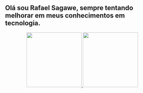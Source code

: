 ## Olá sou Rafael Sagawe, sempre tentando melhorar em meus conhecimentos em tecnologia.

<div align="center">
  <a href="https://github.com/rafaelsagawe">
    <!-- status do github-->
  <img height="180em" src="https://github-readme-stats.vercel.app/api?username=rafaelsagawe&show_icons=true&theme=dracula&include_all_commits=true&count_private=true"/>
    <!-- Linguagem mais usadas --> 
  <img height="180em" src="https://github-readme-stats.vercel.app/api/top-langs/?username=rafaelsagawe&layout=compact&langs_count=7&theme=dracula"/>
</div>

  ##
  <!-- https://www.youtube.com/watch?v=TsaLQAetPLU&t=1131s
<div style="display: inline_block"><br>
  <img align="center" height="30" width="40" src="https://raw.githubusercontent.com/devicons/devicon/master/icons/csharp/csharp-original.svg" />
  
            <img align="center" height="30" width="40" src="https://cdn.jsdelivr.net/gh/devicons/devicon/icons/bootstrap/bootstrap-original.svg" />
          
</div>
  
**rafaelsagawe/rafaelsagawe** is a ✨ _special_ ✨ repository because its `README.md` (this file) appears on your GitHub profile.

Here are some ideas to get you started:

- 🔭 I’m currently working on ...
- 🌱 I’m currently learning ...
- 👯 I’m looking to collaborate on ...
- 🤔 I’m looking for help with ...
- 💬 Ask me about ...
- 📫 How to reach me: ...
- 😄 Pronouns: ...
- ⚡ Fun fact: ...
-->
